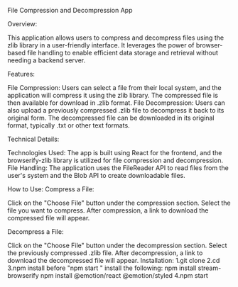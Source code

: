 File Compression and Decompression App

Overview:

This application allows users to compress and decompress files using the zlib library in a user-friendly interface. It leverages the power of browser-based file handling to enable efficient data storage and retrieval without needing a backend server.

Features:

File Compression: Users can select a file from their local system, and the application will compress it using the zlib library. The compressed file is then available for download in .zlib format.
File Decompression: Users can also upload a previously compressed .zlib file to decompress it back to its original form. The decompressed file can be downloaded in its original format, typically .txt or other text formats.

Technical Details:

Technologies Used: The app is built using React for the frontend, and the browserify-zlib library is utilized for file compression and decompression.
File Handling: The application uses the FileReader API to read files from the user's system and the Blob API to create downloadable files.

How to Use:
Compress a File:

Click on the "Choose File" button under the compression section.
Select the file you want to compress.
After compression, a link to download the compressed file will appear.

Decompress a File:

Click on the "Choose File" button under the decompression section.
Select the previously compressed .zlib file.
After decompression, a link to download the decompressed file will appear.
Installation:
1.git clone <repository-url>
2.cd <project-directory>
3.npm install
before "npm start " install the following:
      npm install stream-browserify
      npm install @emotion/react @emotion/styled
4.npm start




